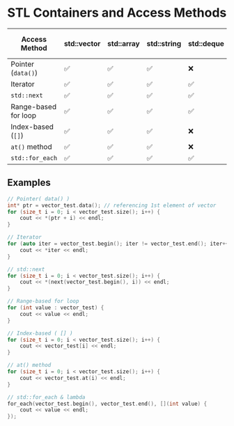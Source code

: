 # STL Containers and Access Methods

| Access Method           | std::vector | std::array | std::string | std::deque | std::list | std::set / std::map |
|-------------------------|-------------|------------|-------------|------------|-----------|---------------------|
| Pointer (`data()`)      | ✅          | ✅         | ✅          | ❌         | ❌        | ❌                  |
| Iterator                | ✅          | ✅         | ✅          | ✅         | ✅        | ✅                  |
| `std::next`             | ✅          | ✅         | ✅          | ✅         | ✅        | ✅                  |
| Range-based for loop    | ✅          | ✅         | ✅          | ✅         | ✅        | ✅                  |
| Index-based (`[]`)      | ✅          | ✅         | ✅          | ❌         | ❌        | ❌                  |
| `at()` method           | ✅          | ✅         | ✅          | ❌         | ❌        | ❌                  |
| `std::for_each`         | ✅          | ✅         | ✅          | ✅         | ✅        | ✅                  |

## Examples
  
```cpp
// Pointer( data() )
int* ptr = vector_test.data(); // referencing 1st element of vector
for (size_t i = 0; i < vector_test.size(); i++) {
    cout << *(ptr + i) << endl;
}

// Iterator
for (auto iter = vector_test.begin(); iter != vector_test.end(); iter++) {
    cout << *iter << endl;
}

// std::next
for (size_t i = 0; i < vector_test.size(); i++) {
    cout << *(next(vector_test.begin(), i)) << endl;
}

// Range-based for loop
for (int value : vector_test) {
    cout << value << endl;
}

// Index-based ( [] )
for (size_t i = 0; i < vector_test.size(); i++) {
    cout << vector_test[i] << endl;
}

// at() method
for (size_t i = 0; i < vector_test.size(); i++) {
    cout << vector_test.at(i) << endl;
}

// std::for_each & lambda
for_each(vector_test.begin(), vector_test.end(), [](int value) {
    cout << value << endl;
});
```
